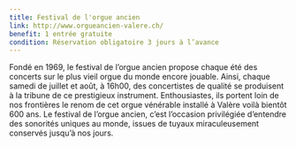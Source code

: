 ```yaml
---
title: Festival de l'orgue ancien
link: http://www.orgueancien-valere.ch/
benefit: 1 entrée gratuite
condition: Réservation obligatoire 3 jours à l’avance
---
```


Fondé en 1969, le festival de
l’orgue ancien propose chaque
été des concerts sur le plus vieil
orgue du monde encore jouable.
Ainsi, chaque samedi de juillet et
août, à 16h00, des concertistes
de qualité se produisent à la
tribune de ce prestigieux instrument.
Enthousiastes, ils portent
loin de nos frontières le renom
de cet orgue vénérable installé à
Valère voilà bientôt 600 ans. Le
festival de l’orgue ancien, c’est
l’occasion privilégiée d’entendre
des sonorités uniques au monde,
issues de tuyaux miraculeusement
conservés jusqu’à nos jours.
